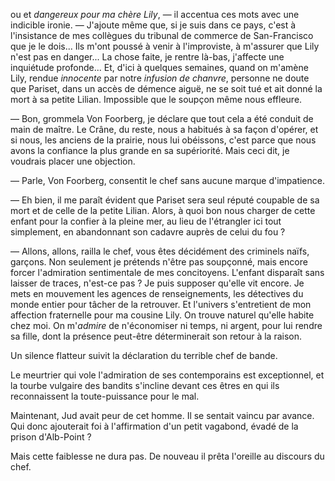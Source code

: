 ou et _dangereux pour ma chère Lily_, — il accentua ces mots avec une
indicible ironie. — J'ajoute même que, si je suis dans ce pays, c'est à l'insistance de mes collègues du tribunal de commerce de San-Francisco que je
le dois... Ils m'ont poussé à venir à l'improviste, à m'assurer que Lily n'est pas en danger... La chose faite, je rentre là-bas, j'affecte une inquiétude profonde... Et, d'ici à quelques semaines, quand on m'amène Lily, rendue _innocente_ par notre _infusion de chanvre_, personne ne doute que Pariset, dans un accès de démence aiguë, ne se soit tué et ait donné la mort à sa petite Lilian. Impossible que le soupçon même nous effleure.

— Bon, grommela Von Foorberg, je déclare que tout cela a été conduit de
main de maître. Le Crâne, du reste, nous a habitués à sa façon d'opérer, et si nous, les anciens de la prairie, nous lui obéissons, c'est parce que nous avons la confiance la plus grande en sa supériorité. Mais ceci dit, je voudrais placer une objection.

— Parle, Von Foorberg, consentit le chef sans aucune marque d'impatience.

— Eh bien, il me paraît évident que Pariset sera seul réputé coupable de
sa mort et de celle de la petite Lilian. Alors, à quoi bon nous charger de cette enfant pour la confier à la pleine mer, au lieu de l'étrangler ici tout simplement, en abandonnant son cadavre auprès de celui du fou ?

— Allons, allons, railla le chef, vous êtes décidément des criminels naïfs,
garçons. Non seulement je prétends n'être pas soupçonné, mais encore
forcer l'admiration sentimentale de mes concitoyens. L'enfant disparaît sans
laisser de traces, n'est-ce pas ? Je puis supposer qu'elle vit encore. Je mets en mouvement les agences de renseignements, les détectives du monde entier pour tâcher de la retrouver. Et l'univers s'entretient de mon affection fraternelle pour ma cousine Lily. On trouve naturel qu'elle habite chez moi. On m'_admire_ de n'économiser ni temps, ni argent, pour lui rendre sa fille, dont la présence peut-être déterminerait son retour à la raison.

Un silence flatteur suivit la déclaration du terrible chef de bande.

Le meurtrier qui vole l'admiration de ses contemporains est exceptionnel,
et la tourbe vulgaire des bandits s'incline devant ces êtres en qui ils reconnaissent la toute-puissance pour le mal.

Maintenant, Jud avait peur de cet homme. Il se sentait vaincu par avance. Qui donc ajouterait foi à l'affirmation d'un petit vagabond, évadé de la prison d'Alb-Point ?

Mais cette faiblesse ne dura pas. De nouveau il prêta l'oreille au discours
du chef.
